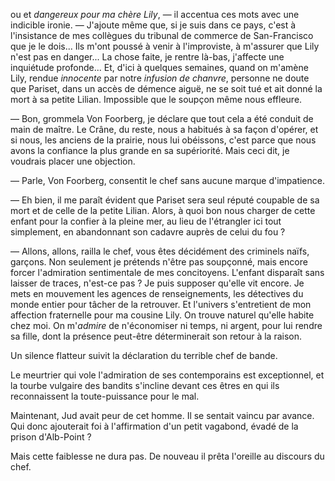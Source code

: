 ou et _dangereux pour ma chère Lily_, — il accentua ces mots avec une
indicible ironie. — J'ajoute même que, si je suis dans ce pays, c'est à l'insistance de mes collègues du tribunal de commerce de San-Francisco que je
le dois... Ils m'ont poussé à venir à l'improviste, à m'assurer que Lily n'est pas en danger... La chose faite, je rentre là-bas, j'affecte une inquiétude profonde... Et, d'ici à quelques semaines, quand on m'amène Lily, rendue _innocente_ par notre _infusion de chanvre_, personne ne doute que Pariset, dans un accès de démence aiguë, ne se soit tué et ait donné la mort à sa petite Lilian. Impossible que le soupçon même nous effleure.

— Bon, grommela Von Foorberg, je déclare que tout cela a été conduit de
main de maître. Le Crâne, du reste, nous a habitués à sa façon d'opérer, et si nous, les anciens de la prairie, nous lui obéissons, c'est parce que nous avons la confiance la plus grande en sa supériorité. Mais ceci dit, je voudrais placer une objection.

— Parle, Von Foorberg, consentit le chef sans aucune marque d'impatience.

— Eh bien, il me paraît évident que Pariset sera seul réputé coupable de
sa mort et de celle de la petite Lilian. Alors, à quoi bon nous charger de cette enfant pour la confier à la pleine mer, au lieu de l'étrangler ici tout simplement, en abandonnant son cadavre auprès de celui du fou ?

— Allons, allons, railla le chef, vous êtes décidément des criminels naïfs,
garçons. Non seulement je prétends n'être pas soupçonné, mais encore
forcer l'admiration sentimentale de mes concitoyens. L'enfant disparaît sans
laisser de traces, n'est-ce pas ? Je puis supposer qu'elle vit encore. Je mets en mouvement les agences de renseignements, les détectives du monde entier pour tâcher de la retrouver. Et l'univers s'entretient de mon affection fraternelle pour ma cousine Lily. On trouve naturel qu'elle habite chez moi. On m'_admire_ de n'économiser ni temps, ni argent, pour lui rendre sa fille, dont la présence peut-être déterminerait son retour à la raison.

Un silence flatteur suivit la déclaration du terrible chef de bande.

Le meurtrier qui vole l'admiration de ses contemporains est exceptionnel,
et la tourbe vulgaire des bandits s'incline devant ces êtres en qui ils reconnaissent la toute-puissance pour le mal.

Maintenant, Jud avait peur de cet homme. Il se sentait vaincu par avance. Qui donc ajouterait foi à l'affirmation d'un petit vagabond, évadé de la prison d'Alb-Point ?

Mais cette faiblesse ne dura pas. De nouveau il prêta l'oreille au discours
du chef.
